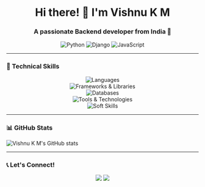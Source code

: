 <h1 align="center">Hi there! 👋 I'm Vishnu K M</h1>
<h3 align="center">A passionate Backend developer from India 🚀</h3>

<p align="center">
  <img src="https://img.shields.io/badge/-Python-blue?style=for-the-badge&logo=python&logoColor=white" alt="Python">
  <img src="https://img.shields.io/badge/-Django-darkgreen?style=for-the-badge&logo=django&logoColor=white" alt="Django">
  <img src="https://img.shields.io/badge/-JavaScript-yellow?style=for-the-badge&logo=javascript&logoColor=white" alt="JavaScript">
</p>

---

### 🌟 Technical Skills

<p align="center">
  <img src="https://img.shields.io/badge/Languages-Python%20%7C%20JavaScript%20%7C%20C%2B%2B%20%7C%20Java%20%7C%20HTML%20%7C%20CSS-blue" alt="Languages">
  <br>
  <img src="https://img.shields.io/badge/Frameworks%20%26%20Libraries-Django%20%7C%20Django%20REST%20Framework%20%7C%20Bootstrap-darkgreen" alt="Frameworks & Libraries">
  <br>
  <img src="https://img.shields.io/badge/Databases-MySQL-blueviolet" alt="Databases">
  <br>
  <img src="https://img.shields.io/badge/Tools%20%26%20Technologies-Git%20%7C%20Linux%20%28Ubuntu%29%20%7C%20Windows%20%7C%20MS%20Office%20Suite-lightgrey" alt="Tools & Technologies">
  <br>
  <img src="https://img.shields.io/badge/Soft%20Skills-Analytical%20Thinking%20%7C%20Problem%20Solving%20%7C%20Time%20Management-critical" alt="Soft Skills">
</p>

---

### 📊 GitHub Stats

![Vishnu K M's GitHub stats](https://github-readme-stats.vercel.app/api?username=jztchl&show_icons=true&theme=radical)

---

### 📞 Let's Connect!

<p align="center">
  <a href="https://www.linkedin.com/in/your-profile" target="_blank"><img src="https://img.shields.io/badge/LinkedIn-Connect-blue?style=for-the-badge&logo=linkedin"></a>
  <a href="https://twitter.com/your-handle" target="_blank"><img src="https://img.shields.io/badge/Twitter-Follow-blue?style=for-the-badge&logo=twitter"></a>
</p>
